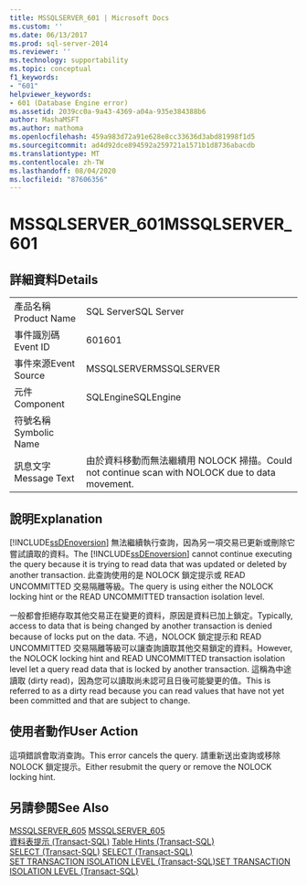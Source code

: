 ```yaml
---
title: MSSQLSERVER_601 | Microsoft Docs
ms.custom: ''
ms.date: 06/13/2017
ms.prod: sql-server-2014
ms.reviewer: ''
ms.technology: supportability
ms.topic: conceptual
f1_keywords:
- "601"
helpviewer_keywords:
- 601 (Database Engine error)
ms.assetid: 2039cc0a-9a43-4369-a04a-935e384388b6
author: MashaMSFT
ms.author: mathoma
ms.openlocfilehash: 459a983d72a91e628e8cc33636d3abd81998f1d5
ms.sourcegitcommit: ad4d92dce894592a259721a1571b1d8736abacdb
ms.translationtype: MT
ms.contentlocale: zh-TW
ms.lasthandoff: 08/04/2020
ms.locfileid: "87606356"
---
```

# <a name="mssqlserver_601"></a><span data-ttu-id="cf86d-102">MSSQLSERVER_601</span><span class="sxs-lookup"><span data-stu-id="cf86d-102">MSSQLSERVER_601</span></span>
    
## <a name="details"></a><span data-ttu-id="cf86d-103">詳細資料</span><span class="sxs-lookup"><span data-stu-id="cf86d-103">Details</span></span>  
  
|||  
|-|-|  
|<span data-ttu-id="cf86d-104">產品名稱</span><span class="sxs-lookup"><span data-stu-id="cf86d-104">Product Name</span></span>|<span data-ttu-id="cf86d-105">SQL Server</span><span class="sxs-lookup"><span data-stu-id="cf86d-105">SQL Server</span></span>|  
|<span data-ttu-id="cf86d-106">事件識別碼</span><span class="sxs-lookup"><span data-stu-id="cf86d-106">Event ID</span></span>|<span data-ttu-id="cf86d-107">601</span><span class="sxs-lookup"><span data-stu-id="cf86d-107">601</span></span>|  
|<span data-ttu-id="cf86d-108">事件來源</span><span class="sxs-lookup"><span data-stu-id="cf86d-108">Event Source</span></span>|<span data-ttu-id="cf86d-109">MSSQLSERVER</span><span class="sxs-lookup"><span data-stu-id="cf86d-109">MSSQLSERVER</span></span>|  
|<span data-ttu-id="cf86d-110">元件</span><span class="sxs-lookup"><span data-stu-id="cf86d-110">Component</span></span>|<span data-ttu-id="cf86d-111">SQLEngine</span><span class="sxs-lookup"><span data-stu-id="cf86d-111">SQLEngine</span></span>|  
|<span data-ttu-id="cf86d-112">符號名稱</span><span class="sxs-lookup"><span data-stu-id="cf86d-112">Symbolic Name</span></span>||  
|<span data-ttu-id="cf86d-113">訊息文字</span><span class="sxs-lookup"><span data-stu-id="cf86d-113">Message Text</span></span>|<span data-ttu-id="cf86d-114">由於資料移動而無法繼續用 NOLOCK 掃描。</span><span class="sxs-lookup"><span data-stu-id="cf86d-114">Could not continue scan with NOLOCK due to data movement.</span></span>|  
  
## <a name="explanation"></a><span data-ttu-id="cf86d-115">說明</span><span class="sxs-lookup"><span data-stu-id="cf86d-115">Explanation</span></span>  
 <span data-ttu-id="cf86d-116">[!INCLUDE[ssDEnoversion](../../includes/ssdenoversion-md.md)] 無法繼續執行查詢，因為另一項交易已更新或刪除它嘗試讀取的資料。</span><span class="sxs-lookup"><span data-stu-id="cf86d-116">The [!INCLUDE[ssDEnoversion](../../includes/ssdenoversion-md.md)] cannot continue executing the query because it is trying to read data that was updated or deleted by another transaction.</span></span> <span data-ttu-id="cf86d-117">此查詢使用的是 NOLOCK 鎖定提示或 READ UNCOMMITTED 交易隔離等級。</span><span class="sxs-lookup"><span data-stu-id="cf86d-117">The query is using either the NOLOCK locking hint or the READ UNCOMMITTED transaction isolation level.</span></span>  
  
 <span data-ttu-id="cf86d-118">一般都會拒絕存取其他交易正在變更的資料，原因是資料已加上鎖定。</span><span class="sxs-lookup"><span data-stu-id="cf86d-118">Typically, access to data that is being changed by another transaction is denied because of locks put on the data.</span></span> <span data-ttu-id="cf86d-119">不過，NOLOCK 鎖定提示和 READ UNCOMMITTED 交易隔離等級可以讓查詢讀取其他交易鎖定的資料。</span><span class="sxs-lookup"><span data-stu-id="cf86d-119">However, the NOLOCK locking hint and READ UNCOMMITTED transaction isolation level let a query read data that is locked by another transaction.</span></span> <span data-ttu-id="cf86d-120">這稱為中途讀取 (dirty read)，因為您可以讀取尚未認可且日後可能變更的值。</span><span class="sxs-lookup"><span data-stu-id="cf86d-120">This is referred to as a dirty read because you can read values that have not yet been committed and that are subject to change.</span></span>  
  
## <a name="user-action"></a><span data-ttu-id="cf86d-121">使用者動作</span><span class="sxs-lookup"><span data-stu-id="cf86d-121">User Action</span></span>  
 <span data-ttu-id="cf86d-122">這項錯誤會取消查詢。</span><span class="sxs-lookup"><span data-stu-id="cf86d-122">This error cancels the query.</span></span> <span data-ttu-id="cf86d-123">請重新送出查詢或移除 NOLOCK 鎖定提示。</span><span class="sxs-lookup"><span data-stu-id="cf86d-123">Either resubmit the query or remove the NOLOCK locking hint.</span></span>  
  
## <a name="see-also"></a><span data-ttu-id="cf86d-124">另請參閱</span><span class="sxs-lookup"><span data-stu-id="cf86d-124">See Also</span></span>  
 <span data-ttu-id="cf86d-125">[MSSQLSERVER_605](mssqlserver-605-database-engine-error.md) </span><span class="sxs-lookup"><span data-stu-id="cf86d-125">[MSSQLSERVER_605](mssqlserver-605-database-engine-error.md) </span></span>  
 <span data-ttu-id="cf86d-126">[資料表提示 &#40;Transact-SQL&#41;](/sql/t-sql/queries/hints-transact-sql-table) </span><span class="sxs-lookup"><span data-stu-id="cf86d-126">[Table Hints &#40;Transact-SQL&#41;](/sql/t-sql/queries/hints-transact-sql-table) </span></span>  
 <span data-ttu-id="cf86d-127">[SELECT &#40;Transact-SQL&#41;](/sql/t-sql/queries/select-transact-sql) </span><span class="sxs-lookup"><span data-stu-id="cf86d-127">[SELECT &#40;Transact-SQL&#41;](/sql/t-sql/queries/select-transact-sql) </span></span>  
 [<span data-ttu-id="cf86d-128">SET TRANSACTION ISOLATION LEVEL &#40;Transact-SQL&#41;</span><span class="sxs-lookup"><span data-stu-id="cf86d-128">SET TRANSACTION ISOLATION LEVEL &#40;Transact-SQL&#41;</span></span>](/sql/t-sql/statements/set-transaction-isolation-level-transact-sql)  
  
  
